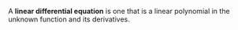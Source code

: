 A **linear differential equation** is one that is a linear polynomial in the unknown function and its derivatives.